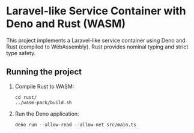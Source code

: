 # Laravel-like Service Container with Deno and Rust (WASM)

This project implements a Laravel-like service container using Deno and Rust (compiled to WebAssembly). Rust provides nominal typing and strict type safety.

## Running the project

1. Compile Rust to WASM:
    ```
    cd rust/
    ../wasm-pack/build.sh
    ```

2. Run the Deno application:
    ```
    deno run --allow-read --allow-net src/main.ts
    ```
